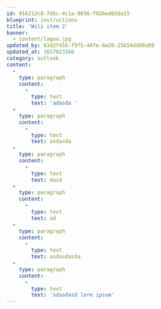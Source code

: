 ```yaml
---
id: 916212c0-7d5c-4c1a-8836-f02bed03da15
blueprint: instructions
title: 'Wili item 2'
banner:
  - content/lagoa.jpg
updated_by: 63d2f455-f9f5-44fe-8a26-25b54dd98a09
updated_at: 1657023166
category: outlook
content:
  -
    type: paragraph
    content:
      -
        type: text
        text: 'adasda '
  -
    type: paragraph
    content:
      -
        type: text
        text: asdasda
  -
    type: paragraph
    content:
      -
        type: text
        text: dasd
  -
    type: paragraph
    content:
      -
        type: text
        text: ad
  -
    type: paragraph
    content:
      -
        type: text
        text: asdasdasda
  -
    type: paragraph
    content:
      -
        type: text
        text: 'sdasdasd lore ipsum'
---
```

